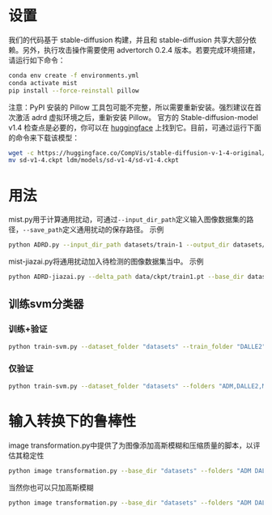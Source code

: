 # 设置
我们的代码基于 stable-diffusion 构建，并且和 stable-diffusion 共享大部分依赖。另外，执行攻击操作需要使用 advertorch 0.2.4 版本。若要完成环境搭建，请运行如下命令：
```bash
conda env create -f environments.yml
conda activate mist
pip install --force-reinstall pillow

```
注意：PyPI 安装的 Pillow 工具包可能不完整，所以需要重新安装。强烈建议在首次激活 adrd 虚拟环境之后，重新安装 Pillow。
官方的 Stable-diffusion-model v1.4 检查点是必要的，你可以在 [huggingface](https://huggingface.co/CompVis/stable-diffusion-v-1-4-original/blob/main/sd-v1-4.ckpt) 上找到它。目前，可通过运行下面的命令来下载该模型：
```bash
wget -c https://huggingface.co/CompVis/stable-diffusion-v-1-4-original/resolve/main/sd-v1-4.ckpt
mv sd-v1-4.ckpt ldm/models/sd-v1-4/sd-v1-4.ckpt
```
# 用法
mist.py用于计算通用扰动，可通过`--input_dir_path`定义输入图像数据集的路径，`--save_path`定义通用扰动的保存路径。
示例
```bash
python ADRD.py --input_dir_path datasets/train-1 --output_dir datasets/raodong/train-1 --save_path data/ckpt/train1.pt
```
mist-jiazai.py将通用扰动加入待检测的图像数据集当中。
示例
```bash
python ADRD-jiazai.py --delta_path data/ckpt/train1.pt --base_dir datasets --folders "ADM,DALLE2" --input_output_pairs "0-real,0-real-rd 1-fake,1-fake-rd"
```
## 训练svm分类器
### 训练+验证
```bash
python train-svm.py --dataset_folder "datasets" --train_folder "DALLE2" --folders "ADM" --csv_file "results.csv" --svm_save_path "svm-train1.pkl" --checkpoint_path "ldm/models/sd-v1-4/sd-v1-4.ckpt" --config_path "configs/stable-diffusion/v1-inference.yaml" --force_retrain
```
### 仅验证
```bash
python train-svm.py --dataset_folder "datasets" --folders "ADM,DALLE2,Midjourney" --csv_file "results.csv" --svm_save_path "svm_train1.pkl" --checkpoint_path "ldm/models/sd-v1-4/sd-v1-4.ckpt" --config_path "configs/stable-diffusion/v1-inference.yaml"
```
# 输入转换下的鲁棒性
image transformation.py中提供了为图像添加高斯模糊和压缩质量的脚本，以评估其稳定性
```bash
python image transformation.py --base_dir "datasets" --folders "ADM DALLE2" --input_subfolders 0-real 1-fake --output_subfolders 0-real-gs7-5 0-fake-gs7-5 --n 1000 --processing_mode both --blur_kernel 7 7 --jpeg_quality 50
```
当然你也可以只加高斯模糊
```bash
python image transformation.py --base_dir "datasets" --folders "ADM DALLE2" --input_subfolders 0-real 1-fake --output_subfolders 0-real-gs7-5 0-fake-gs7-5 --n 1000 --processing_mode blur --blur_kernel 7 7
```
